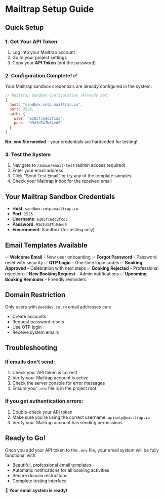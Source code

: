 # Mailtrap Setup Guide

## Quick Setup

### 1. Get Your API Token
1. Log into your Mailtrap account
2. Go to your project settings
3. Copy your **API Token** (not the password)

### 2. Configuration Complete! ✅
Your Mailtrap sandbox credentials are already configured in the system:

```javascript
// Mailtrap Sandbox Configuration (Already Set)
{
  host: "sandbox.smtp.mailtrap.io",
  port: 2525,
  auth: {
    user: "6105fc6dc2fcd3",
    pass: "93d3d347b64ed9"
  }
}
```

**No .env file needed** - your credentials are hardcoded for testing!

### 3. Test the System
1. Navigate to `/admin/email-test` (admin access required)
2. Enter your email address
3. Click "Send Test Email" or try any of the template samples
4. Check your Mailtrap inbox for the received email

## Your Mailtrap Sandbox Credentials

- **Host**: `sandbox.smtp.mailtrap.io`
- **Port**: `2525`
- **Username**: `6105fc6dc2fcd3`
- **Password**: `93d3d347b64ed9`
- **Environment**: Sandbox (for testing only)

## Email Templates Available

✅ **Welcome Email** - New user onboarding
✅ **Forgot Password** - Password reset with security
✅ **OTP Login** - One-time login codes
✅ **Booking Approved** - Celebration with next steps
✅ **Booking Rejected** - Professional rejection
✅ **New Booking Request** - Admin notifications
✅ **Upcoming Booking Reminder** - Friendly reminders

## Domain Restriction

Only users with `@webdev.co.zw` email addresses can:
- Create accounts
- Request password resets
- Use OTP login
- Receive system emails

## Troubleshooting

### If emails don't send:
1. Check your API token is correct
2. Verify your Mailtrap account is active
3. Check the server console for error messages
4. Ensure your `.env` file is in the project root

### If you get authentication errors:
1. Double-check your API token
2. Make sure you're using the correct username: `apismtp@mailtrap.io`
3. Verify your Mailtrap account has sending permissions

## Ready to Go!

Once you add your API token to the `.env` file, your email system will be fully functional with:
- Beautiful, professional email templates
- Automatic notifications for all booking activities
- Secure domain restrictions
- Complete testing interface

🎉 **Your email system is ready!**
